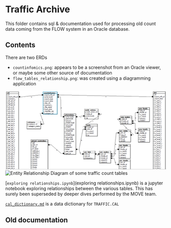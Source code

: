 # Traffic Archive

This folder contains sql & documentation used for processing old count data coming from the FLOW system in an Oracle database.

## Contents

There are two ERDs 

- `countinfomics.png`: appears to be a screenshot from an Oracle viewer, or maybe some other source of documentation
- `flow_tables_relationship.png`: was created using a diagramming application 

![Entity Relationship Diagram of some traffic count tables](countinfomics.png)
![Entity Relationship Diagram of some traffic count tables](flow_tables_relationship.png)

[`exploring relationships.ipynb`](exploring relationships.ipynb) is a jupyter notebook exploring relationships between the various tables. This has surely been superseded by deeper dives performed by the MOVE team.

[`cal_dictionary.md`](cal_dictionary.md) is a data dictionary for `TRAFFIC.CAL`


## Old documentation

